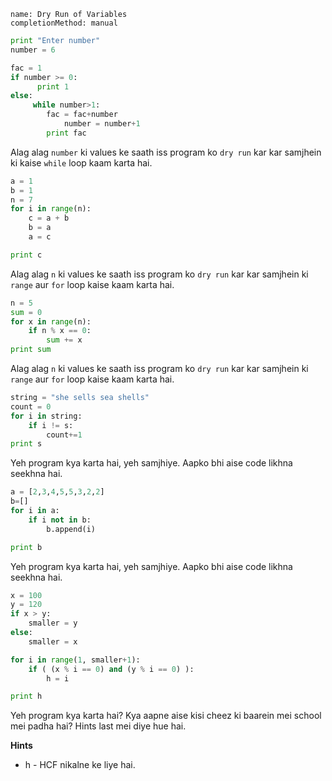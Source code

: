 ```ngMeta
name: Dry Run of Variables
completionMethod: manual
```

```python
print "Enter number"
number = 6

fac = 1
if number >= 0:
	  print 1
else:
 	 while number>1:
		fac = fac+number
    		number = number+1
  		print fac
```
Alag alag `number` ki values ke saath iss program ko `dry run` kar kar samjhein ki kaise `while` loop kaam karta hai.

```python
a = 1
b = 1
n = 7
for i in range(n):
    c = a + b
    b = a
    a = c

print c
```

Alag alag `n` ki values ke saath iss program ko `dry run` kar kar samjhein ki `range` aur `for` loop kaise kaam karta hai.

```python
n = 5
sum = 0
for x in range(n):
    if n % x == 0:
        sum += x
print sum
```

Alag alag `n` ki values ke saath iss program ko `dry run` kar kar samjhein ki `range` aur `for` loop kaise kaam karta hai.

```python
string = "she sells sea shells"
count = 0
for i in string:
	if i != s:
		count+=1
print s
```
Yeh program kya karta hai, yeh samjhiye. Aapko bhi aise code likhna seekhna hai.

```python
a = [2,3,4,5,5,3,2,2]
b=[]
for i in a:
	if i not in b:
		b.append(i)

print b
```
Yeh program kya karta hai, yeh samjhiye. Aapko bhi aise code likhna seekhna hai.

```python
x = 100
y = 120
if x > y:
    smaller = y
else:
    smaller = x

for i in range(1, smaller+1):
    if ( (x % i == 0) and (y % i == 0) ):
        h = i

print h
```
Yeh program kya karta hai? Kya aapne aise kisi cheez ki baarein mei school mei padha hai? Hints last mei diye hue hai.

**Hints**
- h - HCF nikalne ke liye hai.